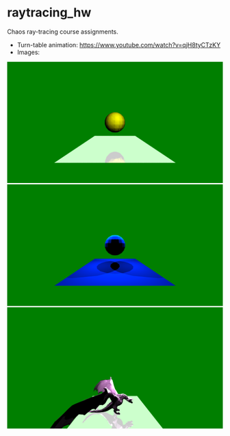 # raytracing_hw
Chaos ray-tracing course assignments.

* Turn-table animation:
https://www.youtube.com/watch?v=qjH8tyCTzKY
* Images: 

![Sphere 1](https://github.com/githubacc03012018/images/blob/main/image.png)
![Sphere 2](https://github.com/githubacc03012018/images/blob/main/image2.png)
![Dragon](https://github.com/githubacc03012018/images/blob/main/image_0.png)

